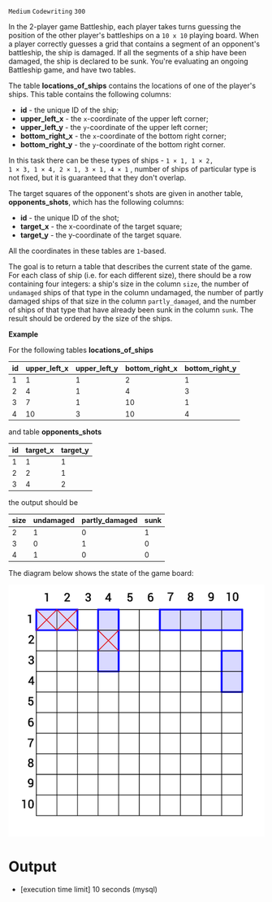 `Medium`	`Codewriting` 	`300`

In the 2-player game Battleship, each player takes turns guessing the position of the other player's battleships on a <code>10 x 10</code> playing board. When a player correctly guesses a grid that contains a segment of an opponent's battleship, the ship is damaged. If all the segments of a ship have been damaged, the ship is declared to be sunk. You're evaluating an ongoing Battleship game, and have two tables.

The table **locations_of_ships** contains the locations of one of the player's ships. This table contains the following columns:

* **id** - the unique ID of the ship;
* **upper_left_x** - the <code>x</code>-coordinate of the upper left corner;
* **upper_left_y** - the <code>y</code>-coordinate of the upper left corner;
* **bottom_right_x** - the <code>x</code>-coordinate of the bottom right corner;
* **bottom_right_y** - the <code>y</code>-coordinate of the bottom right corner.

In this task there can be these types of ships - <code>1 × 1, 1 × 2, 1 × 3, 1 × 4, 2 × 1, 3 × 1, 4 × 1</code> , number of ships of particular type is not fixed, but it is guaranteed that they don't overlap.

The target squares of the opponent's shots are given in another table, **opponents_shots**, which has the following columns:

* **id** - the unique ID of the shot;
* **target_x** - the x-coordinate of the target square;
* **target_y** - the y-coordinate of the target square.

All the coordinates in these tables are <code>1</code>-based.

The goal is to return a table that describes the current state of the game. For each class of ship (i.e. for each different size), there should be a row containing four integers: a ship's size in the column <code>size</code>, the number of <code>undamaged</code> ships of that type in the column undamaged, the number of partly damaged ships of that size in the column <code>partly_damaged</code>, and the number of ships of that type that have already been sunk in the column <code>sunk</code>. The result should be ordered by the size of the ships.

**Example**

For the following tables **locations_of_ships**

| id  | upper_left_x | upper_left_y | bottom_right_x | bottom_right_y |
| --- | ------------ | ------------ | -------------- | -------------- |
| 1   | 1            | 1            | 2              | 1              |
| 2   | 4            | 1            | 4              | 3              |
| 3   | 7            | 1            | 10             | 1              |
| 4   | 10           | 3            | 10             | 4              |

and table **opponents_shots**

| id  | target_x | target_y |
| --- | -------- | -------- |
| 1   | 1        | 1        |
| 2   | 2        | 1        |
| 3   | 4        | 2        |

the output should be

| size | undamaged | partly_damaged | sunk |
| ---- | --------- | -------------- | ---- |
| 2    | 1         | 0              | 1    |
| 3    | 0         | 1              | 0    |
| 4    | 1         | 0              | 0    |

The diagram below shows the state of the game board:

![](img.png)

# Output
- [execution time limit] 10 seconds (mysql)

